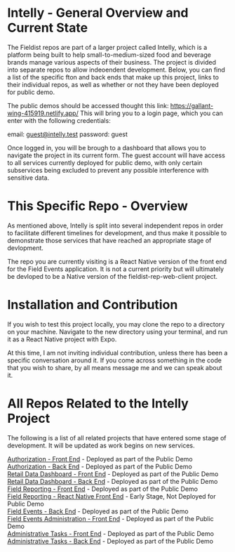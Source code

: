 # Intelly - General Overview and Current State

The Fieldist repos are part of a larger project called Intelly, which is a platform being built to help small-to-medium-sized food and beverage brands manage various aspects of their business. The project is divided into separate repos to allow indeoendent development. Below, you can find a list of the specific fton and back ends that make up this project, links to their individual repos, as well as whether or not they have been deployed for public demo.

The public demos should be accessed thought this link: https://gallant-wing-415919.netlify.app/
This will bring you to a login page, which you can enter with the following credentials:

email: guest@intelly.test
password: guest

Once logged in, you will be brough to a dashboard that allows you to navigate the project in its current form. The guest account will have access to all services currently deployed for public demo, with only certain subservices being excluded to prevent any possible interference with sensitive data.

# This Specific Repo - Overview

As mentioned above, Intelly is split into several independent repos in order to facilitate different timelines for development, and thus make it possible to demonstrate those services that have reached an appropriate stage of devlopment.

The repo you are currently visiting is a React Native version of the front end for the Field Events application. It is not a current priority but will ultimately be devloped to be a Native version of the fieldist-rep-web-client project.

# Installation and Contribution

If you wish to test this project locally, you may clone the repo to a directory on your machine. Navigate to the new directory using your terminal, and run it as a React Native project with Expo.

At this time, I am not inviting individual contribution, unless there has been a specific conversation around it. If you come across something in the code that you wish to share, by all means message me and we can speak about it.

# All Repos Related to the Intelly Project

The following is a list of all related projects that have entered some stage of development. It will be updated as work begins on new services.


<a href="https://github.com/tomekregulski/intelly-auth-client">Authorization - Front End</a> - Deployed as part of the Public Demo  
<a href="https://github.com/tomekregulski/intelly-auth-service">Authorization - Back End</a> - Deployed as part of the Public Demo  
<a href="https://github.com/tomekregulski/intelly">Retail Data Dashboard - Front End</a> - Deployed as part of the Public Demo  
<a href="https://github.com/tomekregulski/intelly-server">Retail Data Dashboard - Back End</a> - Deployed as part of the Public Demo  
<a href="https://github.com/tomekregulski/fieldist-rep-web-client">Field Reporting - Front End</a> - Deployed as part of the Public Demo  
<a href="https://github.com/tomekregulski/fieldist-rep-react-native">Field Reporting - React Native Front End</a> - Early Stage, Not Deployed for Public Demo  
<a href="https://github.com/tomekregulski/fieldist-back-end">Field Events - Back End</a> - Deployed as part of the Public Demo  
<a href="https://github.com/tomekregulski/fieldist-admin-web-client">Field Events Administration - Front End</a> - Deployed as part of the Public Demo  
<a href="https://github.com/tomekregulski/intelly-admin-tasks-client">Administrative Tasks - Front End</a> - Deployed as part of the Public Demo  
<a href="https://github.com/tomekregulski/intelly-admin-task-server">Administrative Tasks - Back End</a> - Deployed as part of the Public Demo  
